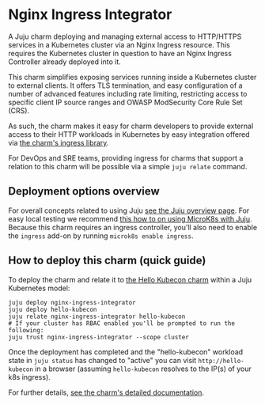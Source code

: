 # Nginx Ingress Integrator

A Juju charm deploying and managing external access to HTTP/HTTPS services in a
Kubernetes cluster via an Nginx Ingress resource. This requires the Kubernetes
cluster in question to have an Nginx Ingress Controller already deployed into it.

This charm simplifies exposing services running inside a Kubernetes cluster to
external clients. It offers TLS termination, and easy configuration of a
number of advanced features including rate limiting, restricting access to
specific client IP source ranges and OWASP ModSecurity Core Rule Set (CRS).

As such, the charm makes it easy for charm developers to provide external
access to their HTTP workloads in Kubernetes by easy integration offered via
[the charm's ingress library](https://charmhub.io/nginx-ingress-integrator/libraries/ingress).

For DevOps and SRE teams, providing ingress for charms that support a relation
to this charm will be possible via a simple `juju relate` command.

## Deployment options overview

For overall concepts related to using Juju
[see the Juju overview page](https://juju.is/). For easy local testing we
recommend
[this how to on using MicroK8s with Juju](https://juju.is/docs/olm/microk8s).
Because this charm requires an ingress controller, you'll also need to enable
the `ingress` add-on by running `microk8s enable ingress`.

## How to deploy this charm (quick guide)

To deploy the charm and relate it to
[the Hello Kubecon charm](https://charmhub.io/hello-kubecon) within a Juju Kubernetes model:

    juju deploy nginx-ingress-integrator
    juju deploy hello-kubecon
    juju relate nginx-ingress-integrator hello-kubecon
    # If your cluster has RBAC enabled you'll be prompted to run the following:
    juju trust nginx-ingress-integrator --scope cluster

Once the deployment has completed and the "hello-kubecon" workload state in
`juju status` has changed to "active" you can visit `http://hello-kubecon` in
a browser (assuming `hello-kubecon` resolves to the IP(s) of your k8s ingress).

For further details,
[see the charm's detailed documentation](https://charmhub.io/nginx-ingress-integrator/docs).
